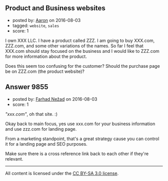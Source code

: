 ## Product and Business websites

- posted by: [Aaron](https://stackexchange.com/users/8378160/aaron) on 2016-08-03
- tagged: `website`, `sales`
- score: 1

I own XXX LLC. I have a product called ZZZ. I am going to buy XXX.com, ZZZ.com, and some other variations of the names. So far I feel that XXX.com should stay focused on the business and I would like to ZZZ.com for more information about the product.

Does this seem too confusing for the customer?
Should the purchase page be on ZZZ.com (the product website)?


## Answer 9855

- posted by: [Farhad Nežad](https://stackexchange.com/users/3013726/farhad-ne-ad) on 2016-08-03
- score: 1

*"xxx.com"*, oh that site. :) 

Okay back to main focus, yes use xxx.com for your business information and use zzz.com for landing page. 

From a marketing standpoint, that's a great strategy cause you can control it for a landing page and SEO purposes.

Make sure there is a cross reference link back to each other if they're relevant. 



---

All content is licensed under the [CC BY-SA 3.0 license](https://creativecommons.org/licenses/by-sa/3.0/).
